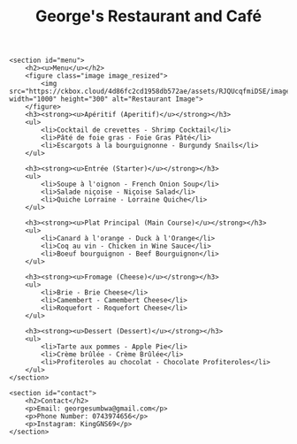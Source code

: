 <!DOCTYPE html>
<html lang="en">
<head>
    <meta charset="UTF-8">
    <meta name="viewport" content="width=device-width, initial-scale=1.0">
    <title>George's Restaurant and Café</title>
    <style>
        /* Add your CSS styles here */
        /* For demonstration purposes, you can add styles to customize the appearance of your website */
    </style>
</head>
<body>
    <header>
        <h1><strong>George's Restaurant and Café</strong></h1>
        <nav>
            <ul>
            </ul>
        </nav>
    </header>

    <section id="menu">
        <h2><u>Menu</u></h2>
        <figure class="image image_resized">
            <img src="https://ckbox.cloud/4d86fc2cd1958db572ae/assets/RJQUcqfmiDSE/images/600.jpeg" width="1000" height="300" alt="Restaurant Image">
        </figure>
        <h3><strong><u>Apéritif (Aperitif)</u></strong></h3>
        <ul>
            <li>Cocktail de crevettes - Shrimp Cocktail</li>
            <li>Pâté de foie gras - Foie Gras Pâté</li>
            <li>Escargots à la bourguignonne - Burgundy Snails</li>
        </ul>

        <h3><strong><u>Entrée (Starter)</u></strong></h3>
        <ul>
            <li>Soupe à l'oignon - French Onion Soup</li>
            <li>Salade niçoise - Niçoise Salad</li>
            <li>Quiche Lorraine - Lorraine Quiche</li>
        </ul>

        <h3><strong><u>Plat Principal (Main Course)</u></strong></h3>
        <ul>
            <li>Canard à l'orange - Duck à l'Orange</li>
            <li>Coq au vin - Chicken in Wine Sauce</li>
            <li>Boeuf bourguignon - Beef Bourguignon</li>
        </ul>

        <h3><strong><u>Fromage (Cheese)</u></strong></h3>
        <ul>
            <li>Brie - Brie Cheese</li>
            <li>Camembert - Camembert Cheese</li>
            <li>Roquefort - Roquefort Cheese</li>
        </ul>

        <h3><strong><u>Dessert (Dessert)</u></strong></h3>
        <ul>
            <li>Tarte aux pommes - Apple Pie</li>
            <li>Crème brûlée - Crème Brûlée</li>
            <li>Profiteroles au chocolat - Chocolate Profiteroles</li>
        </ul>
    </section>

    <section id="contact">
        <h2>Contact</h2>
        <p>Email: georgesumbwa@gmail.com</p>
        <p>Phone Number: 0743974656</p>
        <p>Instagram: KingGNS69</p>
    </section>
</body>
</html>

